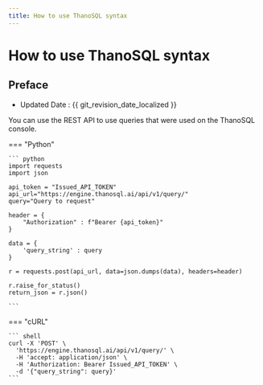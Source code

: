 ```yaml
---
title: How to use ThanoSQL syntax
---
```


# **How to use ThanoSQL syntax**

## Preface

- Updated Date : {{ git_revision_date_localized }}

You can use the REST API to use queries that were used on the ThanoSQL console.

=== "Python"

    ``` python
    import requests
    import json

    api_token = "Issued_API_TOKEN"
    api_url="https://engine.thanosql.ai/api/v1/query/"
    query="Query to request"

    header = {
        "Authorization" : f"Bearer {api_token}"
    }

    data = {
        'query_string' : query
    }

    r = requests.post(api_url, data=json.dumps(data), headers=header)

    r.raise_for_status()
    return_json = r.json()

    ```

=== "cURL"

    ``` shell
    curl -X 'POST' \
      'https://engine.thanosql.ai/api/v1/query/' \
      -H 'accept: application/json' \
      -H 'Authorization: Bearer Issued_API_TOKEN' \
      -d '{"query_string": query}'
    ```
